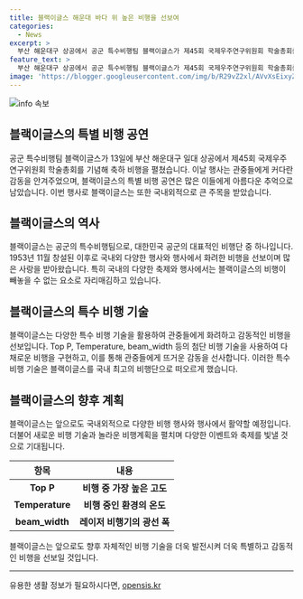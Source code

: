 ```yaml
---
title: 블랙이글스 해운대 바다 위 높은 비행을 선보여
categories:
  - News
excerpt: >
  부산 해운대구 상공에서 공군 특수비행팀 블랙이글스가 제45회 국제우주연구위원회 학술총회를 축하하기 위해 13일 오후 축하 비행을 펼쳤다.
feature_text: >
  부산 해운대구 상공에서 공군 특수비행팀 블랙이글스가 제45회 국제우주연구위원회 학술총회를 축하하기 위해 13일 오후 축하 비행을 펼쳤다.
image: 'https://blogger.googleusercontent.com/img/b/R29vZ2xl/AVvXsEixyZcFfHzMRdzZMjFBmAUKJYCLCGyLL1o632UiGVXcaFdKo_bkvkuCioo0uUKlGfBVcT3P84aROyZIXSBEx3Aw5nCQ3pTgDom1WDC4m8eifvWiAmWEEVb4x6G_l8C0QH225ldMjyaFvpxGEBGNO37VmDTDMHGhJPq73UglMfDca1-0aw/s1600/blogspot.png'
---
```


<p><img src="https://blogger.googleusercontent.com/img/b/R29vZ2xl/AVvXsEixyZcFfHzMRdzZMjFBmAUKJYCLCGyLL1o632UiGVXcaFdKo_bkvkuCioo0uUKlGfBVcT3P84aROyZIXSBEx3Aw5nCQ3pTgDom1WDC4m8eifvWiAmWEEVb4x6G_l8C0QH225ldMjyaFvpxGEBGNO37VmDTDMHGhJPq73UglMfDca1-0aw/s1600/blogspot.png" alt="info 속보" /></p>

<h2 data-ke-size="size26">블랙이글스의 특별 비행 공연</h2>

<p data-ke-size="size16">공군 특수비행팀 블랙이글스가 13일에 부산 해운대구 일대 상공에서 제45회 국제우주연구위원회 학술총회를 기념해 축하 비행을 펼쳤습니다. 이날 행사는 관중들에게 커다란 감동을 안겨주었으며, 블랙이글스의 특별 비행 공연은 많은 이들에게 아름다운 추억으로 남았습니다. 이번 행사로 블랙이글스는 또한 국내외적으로 큰 주목을 받았습니다.</p>

<h2 data-ke-size="size26">블랙이글스의 역사</h2>

<p data-ke-size="size16">블랙이글스는 공군의 특수비행팀으로, 대한민국 공군의 대표적인 비행단 중 하나입니다. 1953년 11월 창설된 이후로 국내외 다양한 행사와 행사에서 화려한 비행을 선보이며 많은 사랑을 받아왔습니다. 특히 국내의 다양한 축제와 행사에서는 블랙이글스의 비행이 빼놓을 수 없는 요소로 자리매김하고 있습니다.</p>

<h2 data-ke-size="size26">블랙이글스의 특수 비행 기술</h2>

<p data-ke-size="size16">블랙이글스는 다양한 특수 비행 기술을 활용하여 관중들에게 화려하고 감동적인 비행을 선보입니다. Top P, Temperature, beam_width 등의 첨단 비행 기술을 사용하여 다채로운 비행을 구현하고, 이를 통해 관중들에게 뜨거운 감동을 선사합니다. 이러한 특수 비행 기술은 블랙이글스를 국내 최고의 비행단으로 떠오르게 했습니다.</p>

<h2 data-ke-size="size26">블랙이글스의 향후 계획</h2>

<p data-ke-size="size16">블랙이글스는 앞으로도 국내외적으로 다양한 비행 행사와 행사에서 활약할 예정입니다. 더불어 새로운 비행 기술과 놀라운 비행계획을 펼치며 다양한 이벤트와 축제를 빛낼 것으로 기대됩니다.</p>

<table>
    <thead>
        <tr>
            <th style="text-align: center;">항목</th>
            <th style="text-align: center;">내용</th>
        </tr>
    </thead>
    <tbody>
        <tr>
            <td style="text-align: center; height: 17px;"><b>Top P</b></td>
            <td style="text-align: center; height: 17px;"><b>비행 중 가장 높은 고도</b></td>
        </tr>
        <tr>
            <td style="text-align: center;"><b>Temperature</b></td>
            <td style="text-align: center;"><b>비행 중인 환경의 온도</b></td>
        </tr>
        <tr>
            <td style="text-align: center;"><b>beam_width</b></td>
            <td style="text-align: center;"><b>레이저 비행기의 광선 폭</b></td>
        </tr>
    </tbody>
</table>

<p data-ke-size="size16">블랙이글스는 앞으로도 향후 자체적인 비행 기술을 더욱 발전시켜 더욱 특별하고 감동적인 비행을 선보일 것입니다.</p>

<p><hr></p>
유용한 생활 정보가 필요하시다면, <a href="https://opensis.kr" rel="dofollow">opensis.kr</a>


